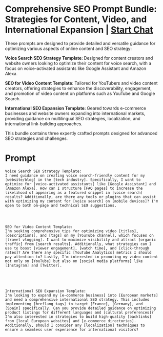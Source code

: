 

# Comprehensive SEO Prompt Bundle: Strategies for Content, Video, and International Expansion | [Start Chat](https://gptcall.net/chat.html?data=%7B%22contact%22%3A%7B%22id%22%3A%221b8daa8a-89bb-4297-98a1-c33e91db3fbc%22%2C%22flow%22%3Atrue%7D%7D)
<p>These prompts are designed to provide detailed and versatile guidance for optimizing various aspects of online content and SEO strategy:</p><p><strong>Voice Search SEO Strategy Template: </strong>Designed for content creators and website owners looking to optimize their content for voice search, with a focus on voice-activated assistants like Google Assistant and Amazon Alexa.</p><p><strong>SEO for Video Content Template: </strong>Tailored for YouTubers and video content creators, offering strategies to enhance the discoverability, engagement, and promotion of video content on platforms such as YouTube and Google Search.</p><p><strong>International SEO Expansion Template: </strong>Geared towards e-commerce businesses and website owners expanding into international markets, providing guidance on multilingual SEO strategies, localization, and international link-building approaches.</p><p>This bundle contains three expertly crafted prompts designed for advanced SEO strategies and challenges.</p>

# Prompt

```
Voice Search SEO Strategy Template:
I need guidance on creating voice search-friendly content for my [website/blog] in the [tech industry]. Specifically, I want to optimize for [voice-activated assistants] like [Google Assistant] and [Amazon Alexa]. How can I structure [FAQ pages] to increase the likelihood of appearing as a featured snippet in [voice search] results? Additionally, are there any tools or plugins that can assist with optimizing my content for [voice search] on [mobile devices]? I'm open to both on-page and technical SEO suggestions.




SEO for Video Content Template:
I'm seeking comprehensive tips for optimizing video [titles], [descriptions], and [tags] on my [YouTube channel], which focuses on [travel vlogging]. I want to maximize visibility and attract [organic traffic] from [search results]. Additionally, what strategies can I use to boost [viewer engagement], [watch time], and [click-through rates]? Are there any specific [YouTube Analytics] metrics I should pay attention to? Lastly, I'm interested in promoting my video content not only on [YouTube] but also on [social media platforms] like [Instagram] and [Twitter].





International SEO Expansion Template:
I'm looking to expand my [e-commerce business] into [European markets] and need a comprehensive international SEO strategy. This includes implementing [hreflang tags] to target [France], [Germany], and [Spain] specifically. Can you provide detailed guidance on optimizing product listings for different languages and [cultural preferences]? I'm also interested in strategies to build high-quality [backlinks] from [local European websites] and [e-commerce directories]. Additionally, should I consider any [localization] techniques to ensure a seamless user experience for international visitors?
```





